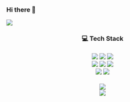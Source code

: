 ### Hi there 👋
<img src="https://capsule-render.vercel.app/api?type=waving&color=auto&height=200&section=header&text=HelloWorld&fontSize=80" />


<div align="center">
	<h3> 💻 Tech Stack <h3>
	<img src="https://img.shields.io/badge/JavaScript-F7DF1E?style=flat&logo=javascript&logoColor=white" />
	<img src="https://img.shields.io/badge/Vue.js-4FC08D?style=flat&logo=vuedotjs&logoColor=white" />
	<img src="https://img.shields.io/badge/React-0088CC?style=flat&logo=react&logoColor=white" />
	<br/>
	<img src="https://img.shields.io/badge/Node.js-339933?style=flat&logo=nodedotjs&logoColor=white" />
	<img src="https://img.shields.io/badge/SpringBoot-6DB33F?style=flat&logo=springboot&logoColor=white" />
	<img src="https://img.shields.io/badge/MongoDB-47A248?style=flat&logo=mongodb&logoColor=white" />
	<br/>
	<img src="https://img.shields.io/badge/MySQL-4479A1?style=flat&logo=mysql&logoColor=white" />
	<img src="https://img.shields.io/badge/MariaDB-003545?style=flat&logo=mariadb&logoColor=white" />
	<br/><br/>
	<img src="https://github-readme-stats.vercel.app/api?username=dltjdgh0428&show_icons=true"/>
	<br/>
	<img src="http://mazassumnida.wtf/api/generate_badge?boj=dltjdgh0428"/>
</div>  

